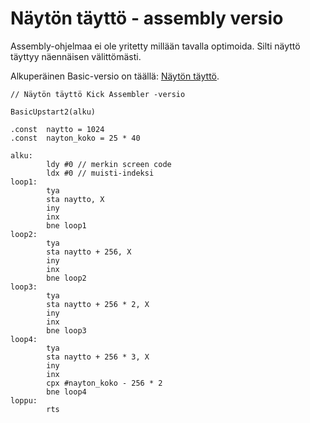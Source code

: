 # Näytön täyttö - assembly versio

Assembly-ohjelmaa ei ole yritetty millään tavalla optimoida. Silti näyttö täyttyy näennäisen välittömästi.

Alkuperäinen Basic-versio on täällä: [Näytön täyttö](../Vision%20BASIC/Nayton%20taytto.md).


```
// Näytön täyttö Kick Assembler -versio

BasicUpstart2(alku)

.const  naytto = 1024
.const  nayton_koko = 25 * 40

alku:
        ldy #0 // merkin screen code
        ldx #0 // muisti-indeksi
loop1:
        tya
        sta naytto, X
        iny
        inx
        bne loop1
loop2:
        tya
        sta naytto + 256, X
        iny
        inx
        bne loop2
loop3:
        tya
        sta naytto + 256 * 2, X
        iny
        inx
        bne loop3
loop4:
        tya
        sta naytto + 256 * 3, X
        iny
        inx
        cpx #nayton_koko - 256 * 2
        bne loop4
loppu:
        rts

```
